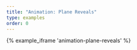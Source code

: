 ```yaml
---
title: "Animation: Plane Reveals"
type: examples
order: 0
---
```


{% example_iframe 'animation-plane-reveals' %}
